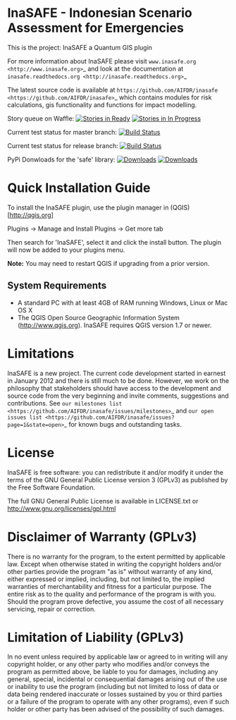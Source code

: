 

InaSAFE - Indonesian Scenario Assessment for Emergencies
========================================================

This is the project: InaSAFE a Quantum GIS plugin

For more information about InaSAFE please visit
`www.inasafe.org <http://www.inasafe.org>`_ and look at the documentation at
`inasafe.readthedocs.org <http://inasafe.readthedocs.org>`_

The latest source code is available at
`https://github.com/AIFDR/inasafe <https://github.com/AIFDR/inasafe>`_
which contains modules for risk calculations, gis functionality and functions
for impact modelling.


Story queue on Waffle:
[![Stories in Ready](https://badge.waffle.io/AIFDR/inasafe.png?label=ready)](http://waffle.io/AIFDR/inasafe)
[![Stories in In Progress](https://badge.waffle.io/AIFDR/inasafe.png?label=ready)](http://waffle.io/AIFDR/inasafe)

Current test status for master branch: [![Build Status](http://jenkins.inasafe.org/job/inasafe-qgis2/badge/icon)](http://jenkins.inasafe.org/job/inasafe-qgis2/)

Current test status for release branch: [![Build Status](http://jenkins.inasafe.org/buildStatus/icon?job=inasafe-release-qgis1)](http://jenkins.inasafe.org/job/inasafe-release-qgis1/)

PyPi Donwloads for the 'safe' library:
[![Downloads](https://pypip.in/d/python-safe/badge.png)](https://crate.io/packages/python-safe)
[![Downloads](https://pypip.in/v/python-safe/badge.png)](https://crate.io/packages/python-safe)



Quick Installation Guide
========================

To install the InaSAFE plugin, use the plugin manager in (QGIS)[http://qgis.org]

  Plugins -> Manage and Install Plugins -> Get more tab

Then search for 'InaSAFE', select it and click the install button.
The plugin will now be added to your plugins menu.

**Note:** You may need to restart QGIS if upgrading from a prior version.


System Requirements
-------------------

 - A standard PC with at least 4GB of RAM running Windows, Linux or Mac OS X
 - The QGIS Open Source Geographic Information System (http://www.qgis.org).
   InaSAFE requires QGIS version 1.7 or newer.

Limitations
===========

InaSAFE is a new project. The current code development started in
earnest in January 2012 and there is still much to be done.  However,
we work on the philosophy that stakeholders should have access to the
development and source code from the very beginning and invite
comments, suggestions and contributions.  See
`our milestones list <https://github.com/AIFDR/inasafe/issues/milestones>`_ and
`our open issues list <https://github.com/AIFDR/inasafe/issues?page=1&state=open>`_ 
for known bugs and outstanding tasks.


License
=======

InaSAFE is free software: you can redistribute it and/or modify it
under the terms of the GNU General Public License version 3 (GPLv3) as
published by the Free Software Foundation.

The full GNU General Public License is available in LICENSE.txt or
http://www.gnu.org/licenses/gpl.html


Disclaimer of Warranty (GPLv3)
==============================

There is no warranty for the program, to the extent permitted by
applicable law. Except when otherwise stated in writing the copyright
holders and/or other parties provide the program "as is" without warranty
of any kind, either expressed or implied, including, but not limited to,
the implied warranties of merchantability and fitness for a particular
purpose. The entire risk as to the quality and performance of the program
is with you. Should the program prove defective, you assume the cost of
all necessary servicing, repair or correction.


Limitation of Liability (GPLv3)
===============================

In no event unless required by applicable law or agreed to in writing
will any copyright holder, or any other party who modifies and/or conveys
the program as permitted above, be liable to you for damages, including any
general, special, incidental or consequential damages arising out of the
use or inability to use the program (including but not limited to loss of
data or data being rendered inaccurate or losses sustained by you or third
parties or a failure of the program to operate with any other programs),
even if such holder or other party has been advised of the possibility of
such damages.



